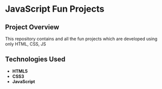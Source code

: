 # JavaScript Fun Projects

## Project Overview

This repository contains and all the fun projects which are developed using only HTML, CSS, JS

## Technologies Used

- **HTML5**
- **CSS3**
- **JavaScript**
